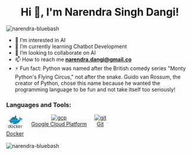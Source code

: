 <h1 align="center">Hi 👋, I'm Narendra Singh Dangi!</h1>
<p align="left"> <img src="https://komarev.com/ghpvc/?username=narendra-bluebash&label=Profile%20views&color=0e75b6&style=flat" alt="narendra-bluebash" /> </p>

- 👀 I’m interested in AI
- 🌱 I’m currently learning Chatbot Development
- 💞️ I’m looking to collaborate on AI
- 📫 How to reach me **narendra.dangi@gmail.co**
- ⚡ Fun fact:  Python was named after the British comedy series "Monty Python's Flying Circus," not after the snake. Guido van Rossum, the creator of Python, chose this name because he wanted the programming language to be fun and not take itself too seriously!

<h3 align="left">Languages and Tools:</h3>

<p align="left">


<div style="display: flex; gap: 20px;">
  <a href="https://www.docker.com/" target="_blank" rel="noreferrer" style="text-align: center;">
    <img src="https://raw.githubusercontent.com/devicons/devicon/master/icons/docker/docker-original-wordmark.svg" alt="docker" width="40" height="40"/>
    <br>
    Docker
  </a>
  <a href="https://cloud.google.com" target="_blank" rel="noreferrer" style="text-align: center;">
    <img src="https://www.vectorlogo.zone/logos/google_cloud/google_cloud-icon.svg" alt="gcp" width="40" height="40"/>
    <br>
    Google Cloud Platform
  </a>
  <a href="https://git-scm.com/" target="_blank" rel="noreferrer" style="text-align: center;">
    <img src="https://www.vectorlogo.zone/logos/git-scm/git-scm-icon.svg" alt="git" width="40" height="40"/>
    <br>
    Git
  </a>
</div>


</p>


<p><img align="center" src="https://github-readme-stats.vercel.app/api/top-langs?username=narendra-bluebash&show_icons=true&locale=en&layout=compact" alt="narendra-bluebash" /></p>

